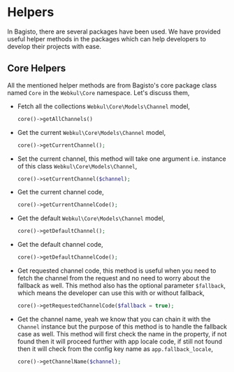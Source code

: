 # Helpers

In Bagisto, there are several packages have been used. We have provided useful helper methods in the packages which can help developers to develop their projects with ease.

## Core Helpers

All the mentioned helper methods are from Bagisto's core package class named `Core` in the `Webkul\Core` namespace. Let's discuss them,

- Fetch all the collections `Webkul\Core\Models\Channel` model,

  ~~~php
  core()->getAllChannels()
  ~~~

- Get the current `Webkul\Core\Models\Channel` model,

  ~~~php
  core()->getCurrentChannel();
  ~~~

- Set the current channel, this method will take one argument i.e. instance of this class `Webkul\Core\Models\Channel`,

  ~~~php
  core()->setCurrentChannel($channel);
  ~~~

- Get the current channel code,

  ~~~php
  core()->getCurrentChannelCode();
  ~~~

- Get the default `Webkul\Core\Models\Channel` model,

  ~~~php
  core()->getDefaultChannel();
  ~~~

- Get the default channel code,

  ~~~php
  core()->getDefaultChannelCode();
  ~~~

- Get requested channel code, this method is useful when you need to fetch the channel from the request and no need to worry about the fallback as well. This method also has the optional parameter `$fallback`, which means the developer can use this with or without fallback,

  ~~~php
  core()->getRequestedChannelCode($fallback = true);
  ~~~

- Get the channel name, yeah we know that you can chain it with the `Channel` instance but the purpose of this method is to handle the fallback case as well. This method will first check the name in the property, if not found then it will proceed further with app locale code, if still not found then it will check from the config key name as `app.fallback_locale`,

  ~~~php
  core()->getChannelName($channel);
  ~~~
